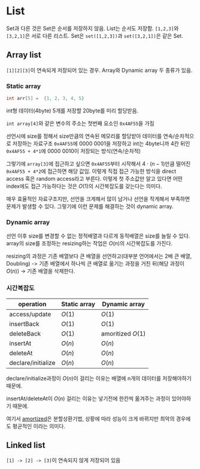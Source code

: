# List

Set과 다른 것은 Set은 순서를 저장하지 않음. List는 순서도 저장함. `[1,2,3]`와 `[3,2,1]`은 서로 다른 리스트. Set은 `set([1,2,3])`과 `set([3,2,1])`은 같은 Set.

## Array list

`[1][2][3]`이 연속되게 저장되어 있는 경우. Array와 Dynamic array 두 종류가 있음.

### Static array

```c
int arr[5] =  {1, 2, 3, 4, 5}
```

int형 데이터(4byte) 5개를 저장할 20byte를 미리 할당받음.

`int array[4]`와 같은 변수의 주소는 첫번째 요소인 `0x4AF55`을 가짐

선언시에 size를 정해서 size만큼의 연속된 메모리를 할당받아 데이터를 연속/순차적으로 저장하는 자료구조
`0x4AF55`에 0000 0001을 저장하고 int는 4byte니까 4칸 뒤인 `0x4AF55 + 4*1`에 0000 0010이 저장되는 방식(연속/순차적)

그렇기에 `array[3]`에 접근하고 싶으면 `0x4AF55`부터 시작해서 $4 \cdot (n-1)$만큼 떨어진 `0x4AF55 + 4*2`에 접근하면 해당 값임. 이렇게 직접 접근 가능한 방식을 direct access 혹은 random access라고 부른다. 이렇게 첫 주소값만 알고 있다면 어떤 index에도 접근 가능하다는 것은 $O(1)$의 시간복잡도를 갖는다는 의미다.

매우 효율적인 자료구조지만, 선언을 크게해서 많이 남거나 선언을 작게해서 부족하면 문제가 발생할 수 있다. 그렇기에 이런 문제를 해결하는 것이 dynamic array.

### Dynamic array

선언 이후 size를 변경할 수 없는 정적배열과 다르게 동적배열은 size를 늘릴 수 있다.
array의 size를 조정하는 resizing하는 작업은 $O(n)$의 시간복잡도를 가진다.

resizing의 과정은 기존 배열보다 큰 배열을 선언하고(대부분 언어에서는 2배 큰 배열, Doubling) -> 기존 배열에서 하나씩 큰 배열로 옮기는 과정을 거친 뒤(해당 과정이 $O(n)$) -> 기존 배열을 삭제한다.

### 시간복잡도

| operation          | Static array | Dynamic array     |
| ------------------ | ------------ | ----------------- |
| access/update      | $O(1)$       | $O(1)$            |
| insertBack         | $O(1)$       | $O(1)$            |
| deleteBack         | $O(1)$       | amoritized $O(1)$ |
| insertAt           | $O(n)$       | $O(n)$            |
| deleteAt           | $O(n)$       | $O(n)$            |
| declare/initialize | $O(n)$       | $O(n)$            |

declare/initialize과정이 $O(n)$이 걸리는 이유는 배열에 n개의 데이터를 저장해야하기 때문에.

insertAt/deleteAt이 $O(n)$ 걸리는 이유는 넣기전에 한칸씩 옮겨주는 과정이 있어야하기 때문에.

여기서 [amortized](https://en.wikipedia.org/wiki/Amortized_analysis)은 분할상환기법, 상황에 따라 성능이 크게 바뀌지만 최악의 경우에도 평균적인 이라는 의미다.

## Linked list

`[1] -> [2] -> [3]`이 연속되지 않게 저장되어 있음
